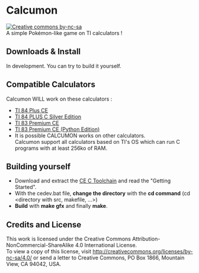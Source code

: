 # Calcumon
[![Creative commons by-nc-sa](https://licensebuttons.net/l/by-nc-sa/4.0/88x31.png)](http://creativecommons.org/licenses/by-nc-sa/4.0/)  
A simple Pokémon-like game on TI calculators !
## Downloads & Install  
In development. You can try to build it yourself.
## Compatible Calculators
Calcumon WILL work on these calculators :  
- [TI 84 Plus CE](https://en.wikipedia.org/wiki/TI-84_Plus_series#TI-84_Plus_CE_and_TI-84_Plus_CE-T)  
- [TI 84 PLUS C Silver Edition](https://en.wikipedia.org/wiki/TI-84_Plus_series#TI-84_Plus_C_Silver_Edition)  
- [TI 83 Premium CE](https://en.wikipedia.org/wiki/TI-83_Premium_CE)  
- [TI 83 Premium CE (Python Edition)](https://en.wikipedia.org/wiki/TI-83_Premium_CE#Programming)  
- It is possible CALCUMON works on other calculators.  
Calcumon support all calculators based on TI's OS which can run C programs with at least 256ko of RAM.  
## Building yourself
- Download and extract the [CE C Toolchain](https://github.com/CE-Programming/toolchain/releases) and read the "Getting Started".
- With the cedev.bat file, **change the directory** with the **cd command** (cd \<directory with src, makefile, ...>)
- **Build** with **make gfx** and finally **make**.
## Credits and License  
This work is licensed under the Creative Commons Attribution-NonCommercial-ShareAlike 4.0 International License.  
To view a copy of this license, visit http://creativecommons.org/licenses/by-nc-sa/4.0/ or send a letter to Creative Commons, PO Box 1866, Mountain View, CA 94042, USA.